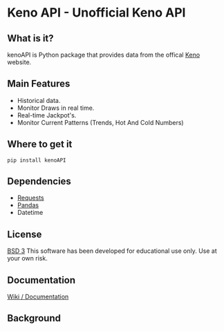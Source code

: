 # Keno API - Unofficial Keno API

## What is it?
kenoAPI is Python package that provides data from the offical [Keno](https://www.keno.com.au/) website.

## Main Features
* Historical data.
* Monitor Draws in real time.
* Real-time Jackpot's.
* Monitor Current Patterns (Trends, Hot And Cold Numbers)

## Where to get it
```
pip install kenoAPI
```

## Dependencies
* [Requests](https://github.com/psf/requests)
* [Pandas](https://github.com/pandas-dev/pandas)
* Datetime

## License
[BSD 3](https://github.com/JGolafshan/KenoAPI/blob/main/LICENSE)
This software has been developed for educational use only. Use at your own risk.

## Documentation
[Wiki / Documentation](https://github.com/JGolafshan/KenoAPI/wiki)

## Background
